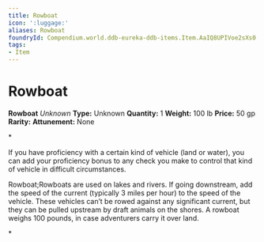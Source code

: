 ```yaml
---
title: Rowboat
icon: ':luggage:'
aliases: Rowboat
foundryId: Compendium.world.ddb-eureka-ddb-items.Item.AaIQ8UPIVoe2sXs0
tags:
- Item
---
```


# Rowboat

**Rowboat**
_Unknown_
**Type:** Unknown
**Quantity:** 1
**Weight:** 100 lb
**Price:** 50 gp
**Rarity:** 
**Attunement:** None

*<p>If you have proficiency with a certain kind of vehicle (land or water), you can add your proficiency bonus to any check you make to control that kind of vehicle in difficult circumstances.

Rowboat;Rowboats are used on lakes and rivers. If going downstream, add the speed of the current (typically 3 miles per hour) to the speed of the vehicle. These vehicles can’t be rowed against any significant current, but they can be pulled upstream by draft animals on the shores. A rowboat weighs 100 pounds, in case adventurers carry it over land.</p>*